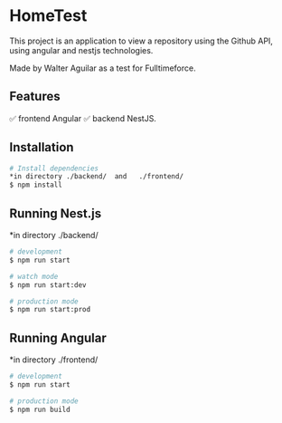 # HomeTest
This project is an application to view a repository using the Github API, using angular and nestjs technologies.

Made by Walter Aguilar as a test for Fulltimeforce.

## Features  
✅ frontend Angular
✅ backend NestJS.
## Installation

```bash
# Install dependencies
*in directory ./backend/  and   ./frontend/
$ npm install
```

## Running Nest.js
*in directory ./backend/ 
```bash
# development
$ npm run start

# watch mode
$ npm run start:dev

# production mode
$ npm run start:prod
```

## Running Angular
*in directory ./frontend/
```bash
# development
$ npm run start

# production mode
$ npm run build
```